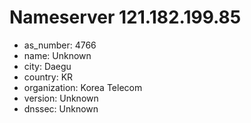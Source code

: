 # Nameserver 121.182.199.85

* as_number: 4766
* name: Unknown
* city: Daegu
* country: KR
* organization: Korea Telecom
* version: Unknown
* dnssec: Unknown
